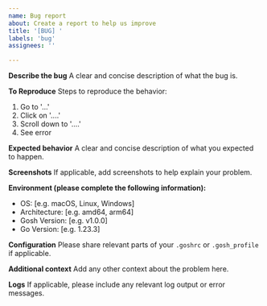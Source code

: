 ```yaml
---
name: Bug report
about: Create a report to help us improve
title: '[BUG] '
labels: 'bug'
assignees: ''

---
```


**Describe the bug**
A clear and concise description of what the bug is.

**To Reproduce**
Steps to reproduce the behavior:
1. Go to '...'
2. Click on '....'
3. Scroll down to '....'
4. See error

**Expected behavior**
A clear and concise description of what you expected to happen.

**Screenshots**
If applicable, add screenshots to help explain your problem.

**Environment (please complete the following information):**
 - OS: [e.g. macOS, Linux, Windows]
 - Architecture: [e.g. amd64, arm64]
 - Gosh Version: [e.g. v1.0.0]
 - Go Version: [e.g. 1.23.3]

**Configuration**
Please share relevant parts of your `.goshrc` or `.gosh_profile` if applicable.

**Additional context**
Add any other context about the problem here.

**Logs**
If applicable, please include any relevant log output or error messages.
